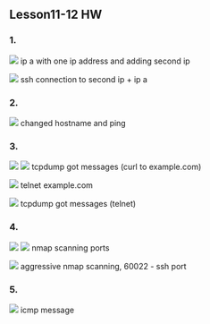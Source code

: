 ## Lesson11-12 HW

### 1.
![](1_1_adding_ip.png)
ip a with one ip address and adding second ip

![](1_2_ssh_to_second_ip.png)
ssh connection to second ip + ip a


### 2. 
![](2_1.png)
changed hostname and ping


### 3.
![](3_1_tcpdump.png)
![](3_2_tcpdump_2.png)
tcpdump got messages (curl to example.com)

![](3_3_telnet.png)
telnet example.com

![](3_4_tcpdump_telnet.png)
tcpdump got messages (telnet)


### 4.
![](4_1_scanning_ports.png)
![](4_2_scanning_ports.png)
nmap scanning ports

![](4_3_scanning_ports.png)
aggressive nmap scanning, 60022 - ssh port


### 5.
![](5_1_icmp_message.png)
icmp message 

